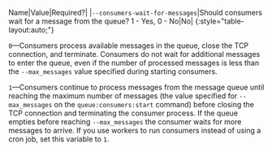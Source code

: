 Name|Value|Required?|
|`--consumers-wait-for-messages`|Should consumers wait for a message from the queue? 1 - Yes, 0 - No|No|
{:style="table-layout:auto;"}

`0`—Consumers process available messages in the queue, close the TCP connection, and terminate. Consumers do not wait for additional messages to enter the queue, even if the number of processed messages is less than the `--max_messages` value specified during starting consumers.

`1`—Consumers continue to process messages from the message queue until reaching the maximum number of messages (the value specified for `--max_messages` on the `queue:consumers:start` command) before closing the TCP connection and terminating the consumer process. If the queue empties before reaching `--max_messages` the consumer waits for more messages to arrive. If you use workers to run consumers instead of using a cron job, set this variable to `1`.
